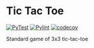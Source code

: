 # Tic Tac Toe
[![PyTest](https://github.com/msgross/tic-tac-toe/actions/workflows/pytest.yml/badge.svg)](https://github.com/msgross/tic-tac-toe/actions/workflows/pytest.yml) [![Pylint](https://github.com/msgross/tic-tac-toe/actions/workflows/pylint.yml/badge.svg)](https://github.com/msgross/tic-tac-toe/actions/workflows/pylint.yml) [![codecov](https://codecov.io/gh/msgross/tic-tac-toe/branch/main/graph/badge.svg?token=STQ2O7WIGC)](https://codecov.io/gh/msgross/tic-tac-toe)

Standard game of 3x3 tic-tac-toe